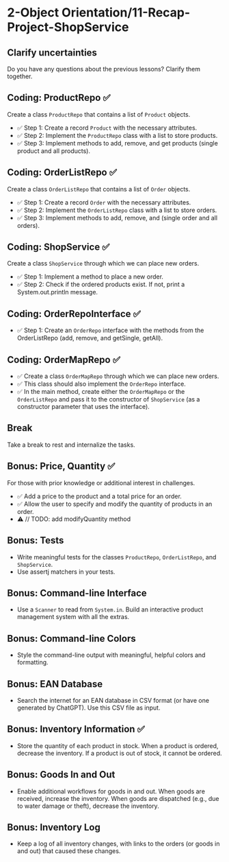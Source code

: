 # 2-Object Orientation/11-Recap-Project-ShopService

## Clarify uncertainties

Do you have any questions about the previous lessons? Clarify them together.

## Coding: ProductRepo ✅

Create a class `ProductRepo` that contains a list of `Product` objects.

* ✅ Step 1: Create a record `Product` with the necessary attributes. 
* ✅ Step 2: Implement the `ProductRepo` class with a list to store products.
* ✅ Step 3: Implement methods to add, remove, and get products (single product and all products).

## Coding: OrderListRepo ✅

Create a class `OrderListRepo` that contains a list of `Order` objects.

* ✅ Step 1: Create a record `Order` with the necessary attributes.
* ✅ Step 2: Implement the `OrderListRepo` class with a list to store orders.
* ✅ Step 3: Implement methods to add, remove, and (single order and all orders).

## Coding: ShopService ✅

Create a class `ShopService` through which we can place new orders.

* ✅ Step 1: Implement a method to place a new order.
* ✅ Step 2: Check if the ordered products exist. If not, print a System.out.println message.

## Coding: OrderRepoInterface ✅

* ✅ Step 1: Create an `OrderRepo` interface with the methods from the OrderListRepo (add, remove, and getSingle, getAll).

## Coding: OrderMapRepo ✅

* ✅ Create a class `OrderMapRepo` through which we can place new orders.
* ✅ This class should also implement the `OrderRepo` interface.
* ✅ In the main method, create either the `OrderMapRepo` or the `OrderListRepo` and pass it to the constructor of `ShopService` (as a constructor parameter that uses the interface).

## Break

Take a break to rest and internalize the tasks.

## Bonus: Price, Quantity ✅

For those with prior knowledge or additional interest in challenges.

* ✅ Add a price to the product and a total price for an order. 
* ✅ Allow the user to specify and modify the quantity of products in an order.
* ⚠️  // TODO: add modifyQuantity method
## Bonus: Tests 

* Write meaningful tests for the classes `ProductRepo`, `OrderListRepo`, and `ShopService`.
* Use assertj matchers in your tests.

## Bonus: Command-line Interface

* Use a `Scanner` to read from `System.in`. Build an interactive product management system with all the extras.

## Bonus: Command-line Colors

* Style the command-line output with meaningful, helpful colors and formatting.

## Bonus: EAN Database

* Search the internet for an EAN database in CSV format (or have one generated by ChatGPT). Use this CSV file as input.

## Bonus: Inventory Information ✅

* Store the quantity of each product in stock. When a product is ordered, decrease the inventory. If a product is out of stock, it cannot be ordered.

## Bonus: Goods In and Out

* Enable additional workflows for goods in and out. When goods are received, increase the inventory. When goods are dispatched (e.g., due to water damage or theft), decrease the inventory.

## Bonus: Inventory Log

* Keep a log of all inventory changes, with links to the orders (or goods in and out) that caused these changes.

